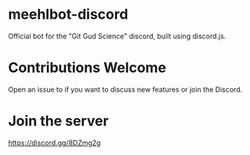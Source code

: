 # meehlbot-discord
Official bot for the "Git Gud Science" discord, built using discord.js.

# Contributions Welcome
Open an issue to if you want to discuss new features or join the Discord.

# Join the server
https://discord.gg/8DZmg2g
